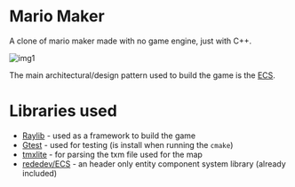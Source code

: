 # Mario Maker

A clone of mario maker made with no game engine, just with C++.

![img1](https://i.imgur.com/IP2vLyg.png)

The main architectural/design pattern used to build the game is the [ECS](https://en.wikipedia.org/wiki/Entity_component_system).

 # Libraries used

- [Raylib](https://github.com/raysan5/raylib) -  used as a framework to build the game
- [Gtest](https://github.com/google/googletest) - used for testing (is install when running the `cmake`)
- [tmxlite](https://github.com/fallahn/tmxlite) - for parsing the txm file used for the map
- [rededev/ECS](https://github.com/redxdev/ECS) - an header only entity component system library (already included)    

